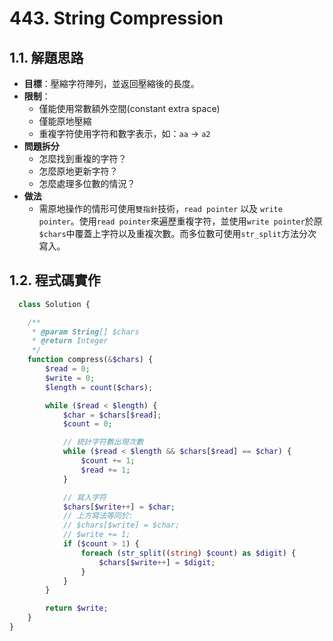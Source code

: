 # 443. String Compression

## 1.1. 解題思路

- **目標**：壓縮字符陣列，並返回壓縮後的長度。
- **限制**：
  - 僅能使用常數額外空間(constant extra space)
  - 僅能原地壓縮
  - 重複字符使用字符和數字表示，如：`aa` -> `a2`
- **問題拆分**
  - 怎麼找到重複的字符？
  - 怎麼原地更新字符？
  - 怎麼處理多位數的情況？
- **做法**
  - 需原地操作的情形可使用`雙指針`技術，`read pointer` 以及 `write pointer`。使用`read pointer`來遍歷重複字符，並使用`write pointer`於原`$chars`中覆蓋上字符以及重複次數。而多位數可使用`str_split`方法分次寫入。

## 1.2. 程式碼實作

``` php
  class Solution {

    /**
     * @param String[] $chars
     * @return Integer
     */
    function compress(&$chars) {
        $read = 0;
        $write = 0;
        $length = count($chars);

        while ($read < $length) {
            $char = $chars[$read];
            $count = 0;

            // 統計字符數出現次數
            while ($read < $length && $chars[$read] == $char) {
                $count += 1;
                $read += 1;
            }

            // 寫入字符
            $chars[$write++] = $char;
            // 上方寫法等同於:
            // $chars[$write] = $char;
            // $write += 1;
            if ($count > 1) {
                foreach (str_split((string) $count) as $digit) {
                    $chars[$write++] = $digit;
                }
            }
        }

        return $write;
    }
}
```
